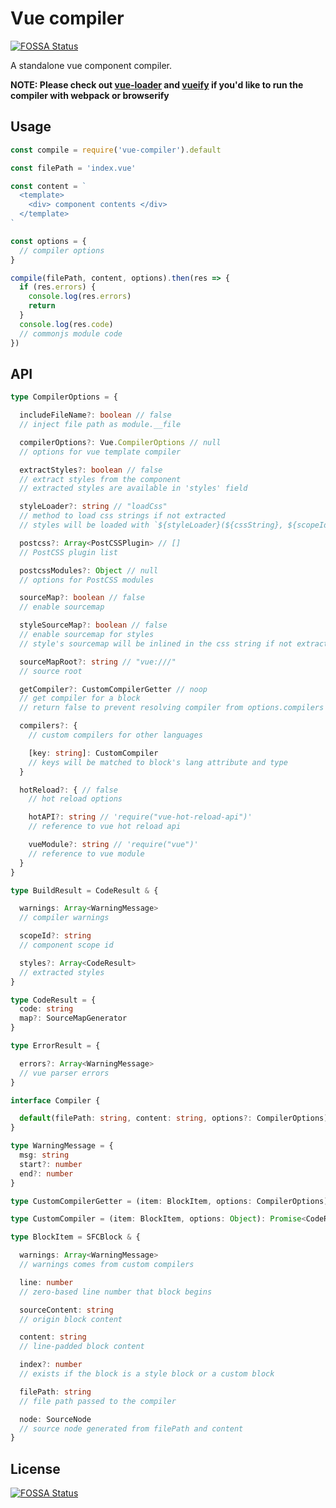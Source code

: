 # Vue compiler
[![FOSSA Status](https://app.fossa.io/api/projects/git%2Bgithub.com%2Fgzzhanghao%2Fvue-compiler.svg?type=shield)](https://app.fossa.io/projects/git%2Bgithub.com%2Fgzzhanghao%2Fvue-compiler?ref=badge_shield)


A standalone vue component compiler.

__NOTE: Please check out [vue-loader](https://github.com/vuejs/vue-loader) and [vueify](https://github.com/vuejs/vueify) if you'd like to run the compiler with webpack or browserify__

## Usage

```javascript
const compile = require('vue-compiler').default

const filePath = 'index.vue'

const content = `
  <template>
    <div> component contents </div>
  </template>
`

const options = {
  // compiler options
}

compile(filePath, content, options).then(res => {
  if (res.errors) {
    console.log(res.errors)
    return
  }
  console.log(res.code)
  // commonjs module code
})
```

## API

```typescript
type CompilerOptions = {

  includeFileName?: boolean // false
  // inject file path as module.__file

  compilerOptions?: Vue.CompilerOptions // null
  // options for vue template compiler

  extractStyles?: boolean // false
  // extract styles from the component
  // extracted styles are available in 'styles' field

  styleLoader?: string // "loadCss"
  // method to load css strings if not extracted
  // styles will be loaded with `${styleLoader}(${cssString}, ${scopeId})`

  postcss?: Array<PostCSSPlugin> // []
  // PostCSS plugin list

  postcssModules?: Object // null
  // options for PostCSS modules

  sourceMap?: boolean // false
  // enable sourcemap

  styleSourceMap?: boolean // false
  // enable sourcemap for styles
  // style's sourcemap will be inlined in the css string if not extracted

  sourceMapRoot?: string // "vue:///"
  // source root

  getCompiler?: CustomCompilerGetter // noop
  // get compiler for a block
  // return false to prevent resolving compiler from options.compilers

  compilers?: {
    // custom compilers for other languages

    [key: string]: CustomCompiler
    // keys will be matched to block's lang attribute and type
  }

  hotReload?: { // false
    // hot reload options

    hotAPI?: string // 'require("vue-hot-reload-api")'
    // reference to vue hot reload api

    vueModule?: string // 'require("vue")'
    // reference to vue module
  }
}

type BuildResult = CodeResult & {

  warnings: Array<WarningMessage>
  // compiler warnings

  scopeId?: string
  // component scope id

  styles?: Array<CodeResult>
  // extracted styles
}

type CodeResult = {
  code: string
  map?: SourceMapGenerator
}

type ErrorResult = {

  errors?: Array<WarningMessage>
  // vue parser errors
}

interface Compiler {

  default(filePath: string, content: string, options?: CompilerOptions): Promise<BuildResult | ErrorResult>
}

type WarningMessage = {
  msg: string
  start?: number
  end?: number
}

type CustomCompilerGetter = (item: BlockItem, options: CompilerOptions)?: Promise<CustomCompiler | false>

type CustomCompiler = (item: BlockItem, options: Object): Promise<CodeResult & { warnings }>

type BlockItem = SFCBlock & {

  warnings: Array<WarningMessage>
  // warnings comes from custom compilers

  line: number
  // zero-based line number that block begins

  sourceContent: string
  // origin block content

  content: string
  // line-padded block content

  index?: number
  // exists if the block is a style block or a custom block

  filePath: string
  // file path passed to the compiler

  node: SourceNode
  // source node generated from filePath and content
}
```


## License
[![FOSSA Status](https://app.fossa.io/api/projects/git%2Bgithub.com%2Fgzzhanghao%2Fvue-compiler.svg?type=large)](https://app.fossa.io/projects/git%2Bgithub.com%2Fgzzhanghao%2Fvue-compiler?ref=badge_large)